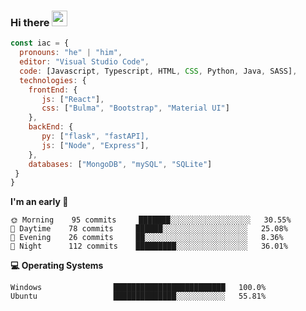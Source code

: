 ### Hi there <img src="https://media.giphy.com/media/WUlplcMpOCEmTGBtBW/giphy.gif" width="25"> 

```javascript
const iac = {
  pronouns: "he" | "him",
  editor: "Visual Studio Code",
  code: [Javascript, Typescript, HTML, CSS, Python, Java, SASS],
  technologies: {
    frontEnd: {
       js: ["React"],
       css: ["Bulma", "Bootstrap", "Material UI"]
    },
    backEnd: {
       py: ["flask", "fastAPI],
       js: ["Node", "Express"],
    },
    databases: ["MongoDB", "mySQL", "SQLite"]
 }
}
```

**I'm an early 🐤** 
```text
🌞 Morning    95 commits     ███████░░░░░░░░░░░░░░░░░░   30.55% 
🌆 Daytime    78 commits     ██████░░░░░░░░░░░░░░░░░░░   25.08% 
🌃 Evening    26 commits     ██░░░░░░░░░░░░░░░░░░░░░░░   8.36% 
🌙 Night      112 commits    █████████░░░░░░░░░░░░░░░░   36.01% 

```

**💻 Operating Systems**
```text
Windows                █████████████████████████   100.0%
Ubuntu                 ██████████████░░░░░░░░░░░   55.81% 
```
